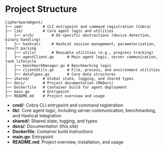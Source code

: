 # Project Structure

```
CipherSwarmAgent/
├── cmd/         # CLI entrypoint and command registration (Cobra)
├── lib/         # Core agent logic and utilities
│   ├── arch/        # OS-specific abstractions (device detection, binary handling)
│   ├── hashcat/     # Hashcat session management, parameterization, result parsing
│   ├── utils/       # Reusable utilities (e.g., progress tracking)
│   ├── agentClient.go      # Main agent logic, server communication, task lifecycle
│   ├── benchmarkManager.go # Benchmarking logic
│   ├── clientUtils.go      # File, process, and environment utilities
│   ├── dataTypes.go        # Core data structures
├── shared/      # Global state, logging, and shared types
├── docs/        # Project documentation (MkDocs)
├── Dockerfile   # Container build for agent deployment
├── main.go      # Entrypoint
├── README.md    # Project overview and usage
```

-   **cmd/**: Cobra CLI entrypoint and command registration
-   **lib/**: Core agent logic, including server communication, benchmarking, and Hashcat integration
-   **shared/**: Shared state, logging, and types
-   **docs/**: Documentation (this site)
-   **Dockerfile**: Container build instructions
-   **main.go**: Entrypoint
-   **README.md**: Project overview, installation, and usage
